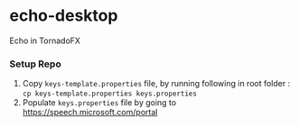 # echo-desktop
Echo in TornadoFX

### Setup Repo
1. Copy `keys-template.properties` file, by running following in root folder : `cp keys-template.properties keys.properties`
2. Populate `keys.properties` file by going to https://speech.microsoft.com/portal
